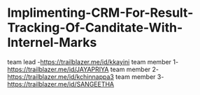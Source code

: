 # Implimenting-CRM-For-Result-Tracking-Of-Canditate-With-Internel-Marks

team lead    -https://trailblazer.me/id/kkayini
team member 1-https://trailblazer.me/id/JAYAPRIYA
team member 2-https://trailblazer.me/id/kchinnappa3
team member 3-https://trailblazer.me/id/SANGEETHA
